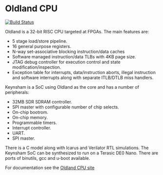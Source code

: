 Oldland CPU
===========

[![Build Status](https://travis-ci.org/jamieiles/oldland-cpu.svg?branch=master)](https://travis-ci.org/jamieiles/oldland-cpu)

Oldland is a 32-bit RISC CPU targeted at FPGAs.  The main features are:

  - 5 stage load/store pipeline.
  - 16 general purpose registers.
  - N-way set-associative blocking instruction/data caches
  - Software managed instruction/data TLBs with 4KB page size.
  - JTAG debug controller for execution control and state
  modification/inspection.
  - Exception table for interrupts, data/instruction aborts, illegal
  instruction and software interrupts along with separate ITLB/DTLB miss
  handlers.

Keynsham is a SoC using Oldland as the core and has a number of peripherals:

 - 32MB SDR SDRAM controller.
 - SPI master with configurable number of chip selects.
 - On-chip bootrom.
 - On-chip memory.
 - Programmable timers.
 - Interrupt controller.
 - UART.
 - SPI master.

There is a C model along with Icarus and Verilator RTL simulations.  The
Keynsham SoC can be synthesized to run on a Terasic DE0 Nano.  There are ports
of binutils, gcc and u-boot available.

For documentation see the [Oldland CPU site](http://jamieiles.github.io/oldland-cpu/)
